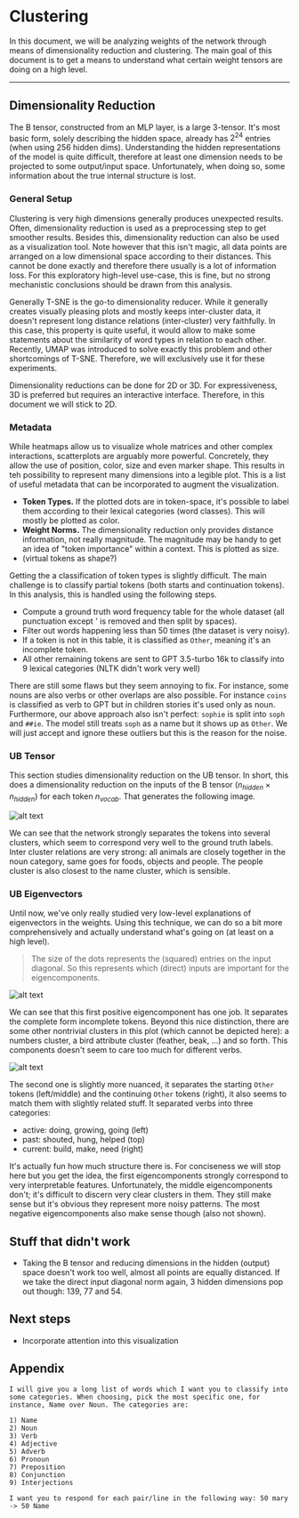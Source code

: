 # Clustering

In this document, we will be analyzing weights of the network through means of dimensionality reduction and clustering. The main goal of this document is to get a means to understand what certain weight tensors are doing on a high level.

---

## Dimensionality Reduction

The B tensor, constructed from an MLP layer, is a large 3-tensor. It's most basic form, solely describing the hidden space, already has $2^24$ entries (when using 256 hidden dims). Understanding the hidden representations of the model is quite difficult, therefore at least one dimension needs to be projected to some output/input space. Unfortunately, when doing so, some information about the true internal structure is lost.

### General Setup

Clustering is very high dimensions generally produces unexpected results. Often, dimensionality reduction is used as a preprocessing step to get smoother results. Besides this, dimensionality reduction can also be used as a visualization tool. Note however that this isn't magic, all data points are arranged on a low dimensional space according to their distances. This cannot be done exactly and therefore there usually is a lot of information loss. For this exploratory high-level use-case, this is fine, but no strong mechanistic conclusions should be drawn from this analysis.

Generally T-SNE is the go-to dimensionality reducer. While it generally creates visually pleasing plots and mostly keeps inter-cluster data, it doesn't represent long distance relations (inter-cluster) very faithfully. In this case, this property is quite useful, it would allow to make some statements about the similarity of word types in relation to each other. Recently, UMAP was introduced to solve exactly this problem and other shortcomings of T-SNE. Therefore, we will exclusively use it for these experiments.

Dimensionality reductions can be done for 2D or 3D. For expressiveness, 3D is preferred but requires an interactive interface. Therefore, in this document we will stick to 2D.

### Metadata

While heatmaps allow us to visualize whole matrices and other complex interactions, scatterplots are arguably more powerful. Concretely, they allow the use of position, color, size and even marker shape. This results in teh possibility to represent many dimensions into a legible plot. This is a list of useful metadata that can be incorporated to augment the visualization.

- **Token Types.** If the plotted dots are in token-space, it's possible to label them according to their lexical categories (word classes). This will mostly be plotted as color.
- **Weight Norms.** The dimensionality reduction only provides distance information, not really magnitude. The magnitude may be handy to get an idea of "token importance" within a context. This is plotted as size.
- (virtual tokens as shape?)

Getting the a classification of token types is slightly difficult. The main challenge is to classify partial tokens (both starts and continuation tokens). In this analysis, this is handled using the following steps.

- Compute a ground truth word frequency table for the whole dataset (all punctuation except ' is removed and then split by spaces).
- Filter out words happening less than 50 times (the dataset is very noisy).
- If a token is not in this table, it is classified as ``Other``, meaning it's an incomplete token.
- All other remaining tokens are sent to GPT 3.5-turbo 16k to classify into 9 lexical categories (NLTK didn't work very well)

There are still some flaws but they seem annoying to fix. For instance, some nouns are also verbs or other overlaps are also possible. For instance ``coins`` is classified as verb to GPT but in children stories it's used only as noun. Furthermore, our above approach also isn't perfect: ``sophie`` is split into ``soph`` and ``##ie``. The model still treats ``soph`` as a name but it shows up as ``Other``. We will just accept and ignore these outliers but this is the reason for the noise.

### UB Tensor

This section studies dimensionality reduction on the UB tensor. In short, this does a dimensionality reduction on the inputs of the B tensor ($n_{hidden} \times n_{hidden}$) for each token $n_{vocab}$. That generates the following image.

![alt text](../images/ub_full.png)

We can see that the network strongly separates the tokens into several clusters, which seem to correspond very well to the ground truth labels. Inter cluster relations are very strong: all animals are closely together in the noun category, same goes for foods, objects and people. The people cluster is also closest to the name cluster, which is sensible.

### UB Eigenvectors

Until now, we've only really studied very low-level explanations of eigenvectors in the weights. Using this technique, we can do so a bit more comprehensively and actually understand what's going on (at least on a high level).

> The size of the dots represents the (squared) entries on the input diagonal. So this represents which (direct) inputs are important for the eigencomponents.

![alt text](../images/ub_eig0.png)

We can see that this first positive eigencomponent has one job. It separates the complete form incomplete tokens. Beyond this nice distinction, there are some other nontrivial clusters in this plot (which cannot be depicted here): a numbers cluster, a bird attribute cluster (feather, beak, ...) and so forth. This components doesn't seem to care too much for different verbs.

![alt text](../images/ub_eig1.png)

The second one is slightly more nuanced, it separates the starting ``Other`` tokens (left/middle) and the continuing ``Other`` tokens (right), it also seems to match them with slightly related stuff. It separated verbs into three categories:

- active: doing, growing, going (left)
- past: shouted, hung, helped (top)
- current: build, make, need (right)

It's actually fun how much structure there is. For conciseness we will stop here but you get the idea, the first eigencomponents strongly correspond to very interpretable features. Unfortunately, the middle eigencomponents don't; it's difficult to discern very clear clusters in them. They still make sense but it's obvious they represent more noisy patterns. The most negative eigencomponents also make sense though (also not shown).

## Stuff that didn't work

- Taking the B tensor and reducing dimensions in the hidden (output) space doesn't work too well, almost all points are equally distanced. If we take the direct input diagonal norm again, 3 hidden dimensions pop out though: 139, 77 and 54.

## Next steps

- Incorporate attention into this visualization

## Appendix

```
I will give you a long list of words which I want you to classify into some categories. When choosing, pick the most specific one, for instance, Name over Noun. The categories are:

1) Name
2) Noun
3) Verb
4) Adjective
5) Adverb 
6) Pronoun
7) Preposition 
8) Conjunction 
9) Interjections

I want you to respond for each pair/line in the following way: 50 mary -> 50 Name
```
